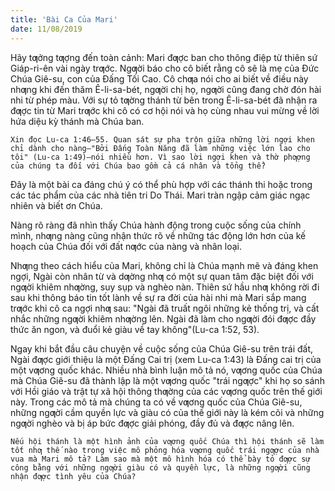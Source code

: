 ```yaml
---
title: 'Bài Ca Của Mari'
date: 11/08/2019
---
```


Hãy tƣởng tƣợng đến toàn cảnh: Mari đƣợc ban cho thông điệp từ thiên sứ Giáp-ri-ên vài ngày trƣớc. Ngƣời báo cho cô biết rằng cô sẽ là mẹ của Đức Chúa Giê-su, con của Đấng Tối Cao. Cô chƣa nói cho ai biết về điều này nhƣng khi đến thăm Ê-li-sa-bét, ngƣời chị họ, ngƣời cũng đang chờ đón hài nhi từ phép màu. Với sự tỏ tƣờng thánh từ bên trong Ê-li-sa-bét đã nhận ra đƣợc tin từ Mari trƣớc khi cô có cơ hội nói và họ cùng nhau vui mừng về lời hứa diệu kỳ thánh mà Chúa ban.

`Xin đọc Lu-ca 1:46–55. Quan sát sự pha trộn giữa những lời ngợi khen chỉ dành cho nàng—"Bởi Đấng Toàn Năng đã làm những việc lớn lao cho tôi" (Lu-ca 1:49)—nói nhiều hơn. Vì sao lời ngợi khen và thờ phƣợng của chúng ta đối với Chúa bao gồm cả cá nhân và tổng thể?`

Đây là một bài ca đáng chú ý có thể phù hợp với các thánh thi hoặc trong các tác phẩm của các nhà tiên tri Do Thái. Mari tràn ngập cảm giác ngạc nhiên và biết ơn Chúa.

Nàng rõ ràng đã nhìn thấy Chúa hành động trong cuộc sống của chính mình, nhƣng nàng cũng nhận thức rõ về những tác động lớn hơn của kế hoạch của Chúa đối với đất nƣớc của nàng và nhân loại.

Nhƣng theo cách hiểu của Mari, không chỉ là Chúa mạnh mẽ và đáng khen ngợi, Ngài còn nhân từ và dƣờng nhƣ có một sự quan tâm đặc biệt đối với ngƣời khiêm nhƣờng, suy sụp và nghèo nàn. Thiên sứ hầu nhƣ không rời đi sau khi thông báo tin tốt lành về sự ra đời của hài nhi mà Mari sắp mang trƣớc khi cô ca ngợi nhƣ sau: "Ngài đã truất ngôi những kẻ thống trị, và cất nhắc những ngƣời khiêm nhƣờng lên. Ngài đã làm cho ngƣời đói đƣợc đầy thức ăn ngon, và đuổi kẻ giàu về tay không"(Lu-ca 1:52, 53).

Ngay khi bắt đầu câu chuyện về cuộc sống của Chúa Giê-su trên trái đất, Ngài đƣợc giới thiệu là một Đấng Cai trị (xem Lu-ca 1:43) là Đấng cai trị của một vƣơng quốc khác. Nhiều nhà bình luận mô tả nó, vƣơng quốc của Chúa mà Chúa Giê-su đã thành lập là một vƣơng quốc "trái ngƣợc" khi họ so sánh với Hồi giáo và trật tự xã hội thông thƣờng của các vƣơng quốc trên thế giới này. Trong các mô tả mà chúng ta có về vƣơng quốc của Chúa Giê-su, những ngƣời cầm quyền lực và giàu có của thế giới này là kém cõi và những ngƣời nghèo và bị áp bức đƣợc giải phóng, đầy đủ và đƣợc nâng lên.

`Nếu hội thánh là một hình ảnh của vƣơng quốc Chúa thì hội thánh sẽ làm tốt nhƣ thế nào trong việc mô phỏng hóa vƣơng quốc trái ngƣợc của nhà vua mà Mari mô tả? Làm sao mà một mô hình hóa có thể bày tỏ đƣợc sự công bằng với những ngƣời giàu có và quyền lực, là những ngƣời cũng nhận đƣợc tình yêu của Chúa?`